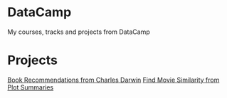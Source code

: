 # DataCamp
My courses, tracks and projects from DataCamp

# Projects
<html>
  <a href='https://nbviewer.jupyter.org/github/rpbenatti/DataCamp/blob/master/Projects/Book-Recommendation/notebook.ipynb'>Book Recommendations from Charles Darwin</a>
  <a href='https://nbviewer.jupyter.org/github/rpbenatti/DataCamp/blob/master/Projects/Movie-Similarity/notebook.ipynb'>Find Movie Similarity from Plot Summaries</a>
</html>
